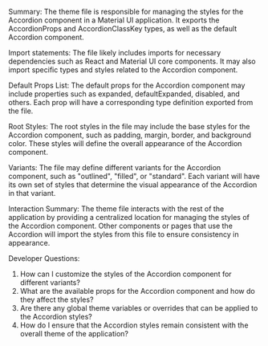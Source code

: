 Summary:
The theme file is responsible for managing the styles for the Accordion component in a Material UI application. It exports the AccordionProps and AccordionClassKey types, as well as the default Accordion component.

Import statements:
The file likely includes imports for necessary dependencies such as React and Material UI core components. It may also import specific types and styles related to the Accordion component.

Default Props List:
The default props for the Accordion component may include properties such as expanded, defaultExpanded, disabled, and others. Each prop will have a corresponding type definition exported from the file.

Root Styles:
The root styles in the file may include the base styles for the Accordion component, such as padding, margin, border, and background color. These styles will define the overall appearance of the Accordion component.

Variants:
The file may define different variants for the Accordion component, such as "outlined", "filled", or "standard". Each variant will have its own set of styles that determine the visual appearance of the Accordion in that variant.

Interaction Summary:
The theme file interacts with the rest of the application by providing a centralized location for managing the styles of the Accordion component. Other components or pages that use the Accordion will import the styles from this file to ensure consistency in appearance.

Developer Questions:
1. How can I customize the styles of the Accordion component for different variants?
2. What are the available props for the Accordion component and how do they affect the styles?
3. Are there any global theme variables or overrides that can be applied to the Accordion styles?
4. How do I ensure that the Accordion styles remain consistent with the overall theme of the application?